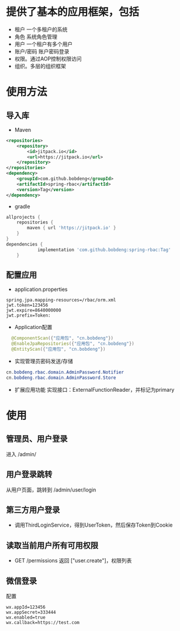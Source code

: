 # 提供了基本的应用框架，包括
- 租户 一个多租户的系统
- 角色 系统角色管理
- 用户 一个租户有多个用户
- 账户/密码 账户密码登录
- 权限。通过AOP控制权限访问
- 组织。多层的组织框架

# 使用方法
## 导入库
- Maven
```xml
<repositories>
    <repository>
        <id>jitpack.io</id>
        <url>https://jitpack.io</url>
    </repository>
</repositories>
<dependency>
    <groupId>com.github.bobdeng</groupId>
    <artifactId>spring-rbac</artifactId>
    <version>Tag</version>
</dependency>
```
- gradle
```groovy
allprojects {
    repositories {
        maven { url 'https://jitpack.io' }
    }
}
dependencies {
	        implementation 'com.github.bobdeng:spring-rbac:Tag'
	}
```
## 配置应用
- application.properties
```properties
spring.jpa.mapping-resources=/rbac/orm.xml
jwt.token=123456
jwt.expire=8640000000
jwt.prefix=Token:
```
- Application配置
```java
  @ComponentScan({"应用包", "cn.bobdeng"})
  @EnableJpaRepositories({"应用包", "cn.bobdeng"})
  @EntityScan({"应用包", "cn.bobdeng"})
```
- 实现管理员密码发送/存储
```java
cn.bobdeng.rbac.domain.AdminPassword.Notifier
cn.bobdeng.rbac.domain.AdminPassword.Store
```
- 扩展应用功能
实现接口：ExternalFunctionReader，并标记为primary
# 使用
## 管理员、用户登录
进入 /admin/
## 用户登录跳转
从用户页面，跳转到 /admin/user/login
## 第三方用户登录
- 调用ThirdLoginService，得到UserToken，然后保存Token到Cookie
## 读取当前用户所有可用权限
- GET /permissions 返回 ["user.create"]，权限列表

## 微信登录
配置
```properties
wx.appId=123456
wx.appSecret=333444
wx.enabled=true
wx.callback=https://test.com
```

